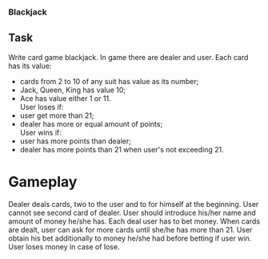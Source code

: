 ### Blackjack

## Task
Write card game blackjack. In game there are dealer and user.
Each card has its value:
- cards from 2 to 10 of any suit has value as its number;
- Jack, Queen, King has value 10;
- Ace has value either 1 or 11.<br>
User loses if:
- user get more than 21;
- dealer has more or equal amount of points;<br>
User wins if:
- user has more points than dealer;
- dealer has more points than 21 when user's not exceeding 21.

# Gameplay
Dealer deals cards, two to the user and to for himself at the beginning.
User cannot see second card of dealer.
User should introduce his/her name and amount of money he/she has.
Each deal user has to bet money.
When cards are dealt, user can ask for more cards until she/he has more than 21.
User obtain his bet additionally to money he/she had before betting if user win.
User loses money in case of lose.